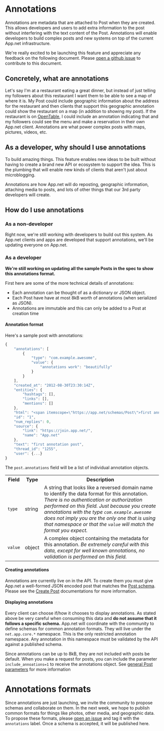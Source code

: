 # Annotations

Annotations are metadata that are attached to Post when they are created. This allows developers and users to add extra information to the post without interfering with the text content of the Post. Annotations will enable developers to build complex posts and new systems on top of the current App.net infrastructure.

We're really excited to be launching this feature and appreciate any feedback on the following document. Please [open a github issue](https://github.com/appdotnet/api-spec/issues) to contribute to this document.

## Concretely, what are annotations

Let's say I'm at a restaurant eating a great dinner, but instead of just telling my followers about this restaurant I want them to be able to see a map of where it is. My Post could include geographic information about the address for the restaurant and then clients that support this geographic annotation could show the restaurant on a map (in addition to showing my post). If the restaurant is on [OpenTable](www.opentable.com), I could include an annotation indicating that and my followers could see the menu and make a reservation in their own App.net client. Annotations are what power complex posts with maps, pictures, videos, etc.

## As a developer, why should I use annotations

To build amazing things. This feature enables new ideas to be built without having to create a brand new API or ecosystem to support the idea. This is the plumbing that will enable new kinds of clients that aren't just about microblogging.

Annotations are how App.net will do reposting, geographic information, attaching media to posts, and lots of other things that our 3rd party developers will create.

## How do I use annotations

### As a non-developer

Right now, we're still working with developers to build out this system. As App.net clients and apps are developed that support annotations, we'll be updating everyone on App.net.

### As a developer

**We're still working on updating all the sample Posts in the spec to show this annotations format.**

First here are some of the more technical details of annotations:

- Each annotation can be thought of as a dictionary or JSON object.
- Each Post have have at most 8kB worth of annotations (when serialized as JSON).
- Annotations are immutable and this can only be added to a Post at creation time

#### Annotation format

Here's a sample post with annotations:

```js
{
    "annotations": [
        {
            "type": "com.example.awesome",
            "value": {
                "annotations work": "beautifully"
            }
        }
    ],
    "created_at": "2012-08-30T23:30:14Z",
    "entities": {
        "hashtags": [],
        "links": [],
        "mentions": []
    },
    "html": "<span itemscope=\"https://app.net/schemas/Post\">first annotation post</span>",
    "id": "1",
    "num_replies": 0,
    "source": {
        "link": "https://join.app.net/",
        "name": "App.net"
    },
    "text": "first annotation post",
    "thread_id": "1255",
    "user": {...}
}
```

The ```post.annotations``` field will be a list of individual annotation objects.

<table>
    <tr>
        <th>Field</th>
        <th>Type</th>
        <th>Description</th>
    </tr>
    <tr>
        <td><code>type</code></td>
        <td>string</td>
        <td>A string that looks like a reversed domain name to identify the data format for this annotation. <em>There is no authentication or authorization performed on this field. Just because you create annotations with the type <code>com.example.awesome</code> does not imply you are the only one that is using that namespace or that the <code>value</code> will match the format you expect.</em></td>
    </tr>
    <tr>
        <td><code>value</code></td>
        <td>object</td>
        <td>A complex object containing the metadata for this annotation. <em>Be extremely careful with this data, except for well known annotations, no validation is performed on this field.</em></td>
    </tr>
</table>


#### Creating annotations

Annotations are currently live on in the API. To create them you must give App.net a well-formed JSON encoded post that matches the [Post schema](github.com/appdotnet/api-spec/blob/master/objects.md#post). Please see the [Create Post](github.com/appdotnet/api-spec/blob/master/resources/posts.md#create-a-post) documentations for more information.

#### Displaying annotations

Every client can choose if/how it chooses to display annotations. As stated above be very careful when consuming this data and **do not assume that it follows a specific schema.** App.net will coordinate with the community to define schemas for common annotation formats. They will live under the ```net.app.core.*``` namespace. This is the only restricted annotation namespace. Any annotation in this namespace must be validated by the API against a published schema.

Since annotations can be up to 8kB, they are not included with posts be default. When you make a request for posts, you can include the parameter ```include_annoations=1``` to receive the annotations object. See [general Post parameters](github.com/appdotnet/api-spec/blob/master/resources/posts.md#general-parameters) for more information

# Annotations formats #

Since annotations are just launching, we invite the community to propose schemas and collaborate on them. In the next week, we hope to publish common formats for things like photos, other media, and geographic data. To propose these formats, please [open an issue]() and tag it with the ```annotations``` label. Once a schema is accepted, it will be published here.
